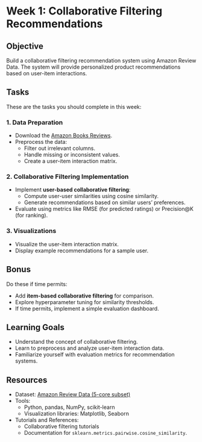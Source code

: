 # Week 1: Collaborative Filtering Recommendations

## Objective
Build a collaborative filtering recommendation system using Amazon Review Data. The system will provide personalized product recommendations based on user-item interactions.


## Tasks

These are the tasks you should complete in this week:

### 1. **Data Preparation**
- Download the [Amazon Books Reviews](https://www.kaggle.com/datasets/mohamedbakhet/amazon-books-reviews).
- Preprocess the data:
  - Filter out irrelevant columns.
  - Handle missing or inconsistent values.
  - Create a user-item interaction matrix.

### 2. **Collaborative Filtering Implementation**
- Implement **user-based collaborative filtering**:
  - Compute user-user similarities using cosine similarity.
  - Generate recommendations based on similar users’ preferences.
- Evaluate using metrics like RMSE (for predicted ratings) or Precision@K (for ranking).

### 3. **Visualizations**
- Visualize the user-item interaction matrix.
- Display example recommendations for a sample user.



## Bonus
Do these if time permits:
- Add **item-based collaborative filtering** for comparison.
- Explore hyperparameter tuning for similarity thresholds.
- If time permits, implement a simple evaluation dashboard.




## Learning Goals
- Understand the concept of collaborative filtering.
- Learn to preprocess and analyze user-item interaction data.
- Familiarize yourself with evaluation metrics for recommendation systems.



## Resources
- Dataset: [Amazon Review Data (5-core subset)](https://nijianmo.github.io/amazon/index.html)
- Tools:
  - Python, pandas, NumPy, scikit-learn
  - Visualization libraries: Matplotlib, Seaborn
- Tutorials and References:
  - Collaborative filtering tutorials 
  - Documentation for `sklearn.metrics.pairwise.cosine_similarity`.
  

